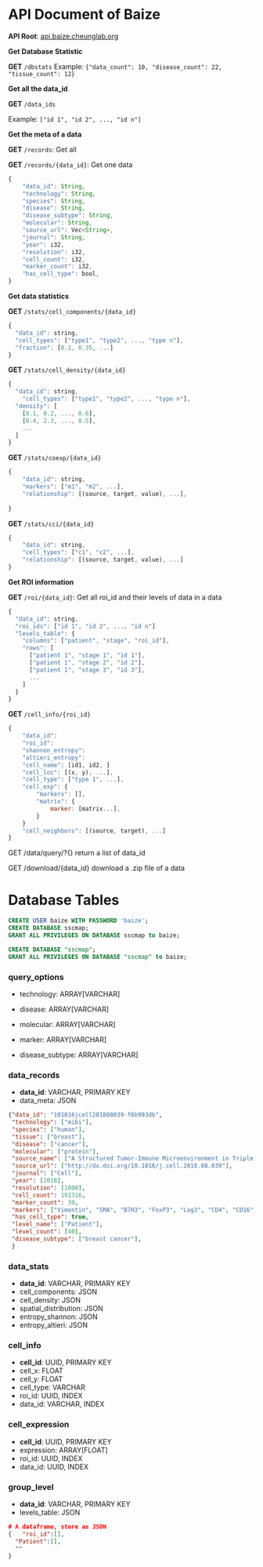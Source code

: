 # API Document of Baize

**API Root**: [api.baize.cheunglab.org]()



**Get Database Statistic**

**GET** ```/dbstats```
Example: ```{"data_count": 10, "disease_count": 22, "tissue_count": 12}```



**Get all the data_id**

**GET** ```/data_ids```

Example: ```["id 1", "id 2", ..., "id n"]```



**Get the meta of a data**

**GET** ```/records```: Get all

**GET** ```/records/{data_id}```: Get one data

```javascript
{
    "data_id": String,
    "technology": String,
    "species": String,
    "disease": String,
    "disease_subtype": String,
    "molecular": String,
    "source_url": Vec<String>,
    "journal": String,
    "year": i32,
    "resolution": i32,
    "cell_count": i32,
    "marker_count": i32,
    "has_cell_type": bool,
}
```



**Get data statistics**

**GET** ```/stats/cell_components/{data_id}```

```javascript
{
  "data_id": string,
  "cell_types": ["type1", "type2", ..., "type n"],
  "fraction": [0.1, 0.35, ...]
}
```



**GET** ```/stats/cell_density/{data_id}```

```javascript
{
  "data_id": string,
	"cell_types": ["type1", "type2", ..., "type n"],
  "density": [
    [0.1, 0.2, ..., 0.6],
    [0.4, 2.3, ..., 8.5],
    ...
  ]
}
```



**GET** ```/stats/coexp/{data_id}```

```javascript
{
	"data_id": string,
	"markers": ["m1", "m2", ...],
	"relationship": [(source, target, value), ...],
	
}
```



**GET** ```/stats/cci/{data_id}```

```javascript
{
	"data_id": string,
	"cell_types": ["c1", "c2", ...],
	"relationship": [(source, target, value), ...]
}
```





**Get ROI information**

**GET** ```/roi/{data_id}```: Get all roi_id and their levels of data in a data

```javascript
{
  "data_id": string,
  "roi_ids": ["id 1", "id 2", ..., "id n"]
  "levels_table": {
    "columns": ["patient", "stage", "roi_id"],
    "rows": [
      ["patient 1", "stage 1", "id 1"],
      ["patient 1", "stage 2", "id 2"],
      ["patient 1", "stage 3", "id 3"],
      ...
    ]
  }
}
```



**GET** ```/cell_info/{roi_id}```

```javascript
{
	"data_id":
	"roi_id":
	"shannon_entropy":
	"altieri_entropy":
	"cell_name": [id1, id2, ]
	"cell_loc": [(x, y), ...],
	"cell_type": ["type 1", ...],
	"cell_exp": {
		"markers": [],
		"matrix": {
			marker: [matrix...],
		}
	}
	"cell_neighbors": [(source, target), ...]
}
```



GET /data/query/?{}
return a list of data_id

GET /download/{data_id}
download a .zip file of a data





# Database Tables

```sql
CREATE USER baize WITH PASSWORD 'baize';
CREATE DATABASE sscmap;
GRANT ALL PRIVILEGES ON DATABASE sscmap to baize;

CREATE DATABASE "sscmap";
GRANT ALL PRIVILEGES ON DATABASE "sscmap" to baize;
```



### query_options

- technology: ARRAY[VARCHAR]

- disease: ARRAY[VARCHAR]
- molecular: ARRAY[VARCHAR]
- marker: ARRAY[VARCHAR]
- disease_subtype: ARRAY[VARCHAR]



### data_records

- **data_id**: VARCHAR, PRIMARY KEY
- data_meta: JSON

```json
{"data_id": "101016jcell201808039-f6b993db", 
 "technology": ["mibi"], 
 "species": ["human"], 
 "tissue": ["breast"], 
 "disease": ["cancer"], 
 "molecular": ["protein"], 
 "source_name": ["A Structured Tumor-Immune Microenvironment in Triple Negative Breast Cancer Revealed by Multiplexed Ion Beam Imaging"], 
 "source_url": ["http://dx.doi.org/10.1016/j.cell.2018.08.039"], 
 "journal": ["Cell"], 
 "year": [2018], 
 "resolution": [1000], 
 "cell_count": 191316, 
 "marker_count": 39, 
 "markers": ["Vimentin", "SMA", "B7H3", "FoxP3", "Lag3", "CD4", "CD16", "CD56", "OX40", "PD1", "CD31", "PD-L1", "EGFR", "Ki67", "CD209", "CD11c", "CD138", "CD163", "CD68", "CSF-1R", "CD8", "CD3", "IDO", "Keratin17", "CD63", "CD45RO", "CD20", "p53", "Beta catenin", "HLA-DR", "CD11b", "CD45", "H3K9ac", "Pan-Keratin", "H3K27me3", "phospho-S6", "MPO", "Keratin6", "HLA_Class_1"], 
 "has_cell_type": true, 
 "level_name": ["Patient"], 
 "level_count": [40], 
 "disease_subtype": ["breast cancer"],
 }
```



### data_stats

- **data_id**: VARCHAR, PRIMARY KEY
- cell_components: JSON
- cell_density: JSON
- spatial_distribution: JSON
- entropy_shannon: JSON
- entropy_altieri: JSON



### cell_info

- **cell_id**: UUID, PRIMARY KEY
- cell_x: FLOAT
- cell_y: FLOAT
- cell_type: VARCHAR
- roi_id: UUID, INDEX
- data_id: VARCHAR, INDEX



### cell_expression

- **cell_id**: UUID, PRIMARY KEY
- expression: ARRAY[FLOAT]
- roi_id: UUID, INDEX
- data_id: UUID, INDEX



### group_level

- **data_id**: VARCHAR, PRIMARY KEY
- levels_table: JSON

```json
# A dataframe, store as JSON
{	"roi_id":[],
  "Patient":[],
  ""
}
```

